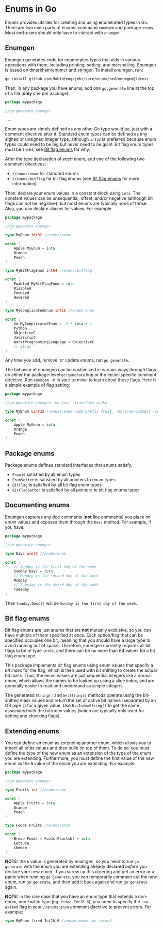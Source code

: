 # Enums in Go

Enums provides utilities for creating and using enumerated types in Go. There are two main parts of enums: command `enumgen` and package `enums`. Most end-users should only have to interact with `enumgen`.

## Enumgen

Enumgen generates code for enumerated types that aids in various operations with them, including printing, setting, and marshalling. Enumgen is based on [dmarkham/enumer](https://github.com/dmarkham/enumer) and [stringer](https://pkg.go.dev/golang.org/x/tools/cmd/stringer). To install enumgen, run:

```sh
go install github.com/MobinYengejehi/core/enums/cmd/enumgen@latest
```

Then, in any package you have enums, add *one* `go:generate` line at the top of a file (**only** one per package):

```go
package mypackage

//go:generate enumgen

...
```

Enum types are simply defined as any other Go type would be, just with a comment directive after it. Standard enum types can be defined as any signed or unsigned integer type, although `int32` is preferred because enum types could need to be big but never need to be giant. Bit flag enum types must be `int64`; see [Bit flag enums](#bit-flag-enums) for why.

After the type declaration of *each* enum, add one of the following two comment directives:

* `//enums:enum` for standard enums
* `//enums:bitflag` for bit flag enums (see [Bit flag enums](#bit-flag-enums) for more information)

Then, declare your enum values in a constant block using `iota`. The constant values can be unsequential, offset, and/or negative (although bit flags can not be negative), but most enums are typically none of those. Also, you can declare aliases for values. For example:

```go
package mypackage

//go:generate enumgen

type MyEnum int32 //enums:enum

const (
    Apple MyEnum = iota
    Orange
    Peach
)

type MyBitFlagEnum int64 //enums:bitflag

const (
    Enabled MyBitFlagEnum = iota
    Disabled
    Focused
    Hovered
)

type MyComplicatedEnum int16 //enums:enum

const (
    Go MyComplicatedEnum = -2 * iota + 1
    Python
    ObjectiveC
    JavaScript
    WorstProgrammingLanguage = ObjectiveC
    // alias ^
)
```

Any time you add, remove, or update enums, run `go generate`.

The behavior of enumgen can be customized in various ways through flags on *either* the package-level `go:generate` line or the enum-specific comment directive. Run `enumgen -h` in your terminal to learn about these flags. Here is a simple example of flag setting:

```go
package mypackage

//go:generate enumgen -no-text -transform snake

type MyEnum uint32 //enums:enum -add-prefix fruit_ -no-line-comment -sql

const (
    Apple MyEnum = iota
    Orange
    Peach
)
```

## Package enums

Package enums defines standard interfaces that enums satisfy.

* `Enum` is satisfied by all enum types
* `EnumSetter` is satisfied by all pointers to enum types
* `BitFlag` is satisfied by all bit flag enum types
* `BitFlagSetter` is satisfied by all pointers to bit flag enums types

## Documenting enums

Enumgen captures any *doc* comments (**not** line comments) you place on enum values and exposes them through the `Desc` method. For example, if you have:

```go
package mypackage

//go:generate enumgen

type Days uint8 //enums:enum

const (
	// Sunday is the first day of the week
	Sunday Days = iota
	// Monday is the second day of the week
	Monday
	// Tuesday is the third day of the week
	Tuesday
)
```

Then `Sunday.Desc()` will be `Sunday is the first day of the week`.

## Bit flag enums

Bit flag enums are just enums that are **not** mutually exclusive, so you can have multiple of them specified at once. Each option/flag that can be specified occupies one bit, meaning that you should have a large type to avoid running out of space. Therefore, enumgen currently requires all bit flags to be of type `int64`, and there can be no more than 64 values for a bit flag enum type.

This package implements bit flag enums using enum values that specify a _bit index_ for the flag, which is then used with bit shifting to create the actual bit mask.  Thus, the enum values are just sequential integers like a normal enum, which allows the names to be looked up using a slice index, and are generally easier to read and understand as simple integers.

The generated `String()` and `SetString()` methods operate using the bit-shifted mask values and return the set of active bit names (separated by an OR pipe `|`) for a given value.  Use `BitIndexString()` to get the name associated with the bit index values (which are typically only used for setting and checking flags).

## Extending enums

You can define an enum as extending another enum, which allows you to inherit all of its values and then build on top of them. To do so, you must define the type of the new enum as an extension of the type of the enum you are extending. Furthermore, you must define the first value of the new enum as the `N` value of the enum you are extending. For example:

```go
package mypackage

//go:generate enumgen

type Fruits int //enums:enum

const (
	Apple Fruits = iota
	Orange
	Peach
)

type Foods Fruits //enums:enum

const (
	Bread Foods = Foods(FruitsN) + iota
	Lettuce
	Cheese
)
```

**NOTE:** the `N` value is generated by enumgen, so you need to run `go generate` with the enum you are extending already declared *before* you declare your new enum. If you screw up this ordering and get an error or a panic when running `go generate`, you can temporarily comment out the new enum, run `go:generate`, and then add it back again and run `go:generate` again.

**NOTE:** in the rare case that you have an enum type that extends a non-enum, non-builtin type (eg: `fixed.Int26_6`), you need to specify the `-no-extend` flag in your `//enums:enum` comment directive to prevent errors. For example:

```go
type MyEnum fixed.Int26_6 //enums:enum -no-extend
```
